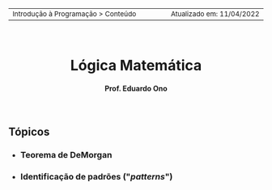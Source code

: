 <table>
<tr>
<td align="left" width="8000">
  <small>Introdução à Programação > Conteúdo</small>
</td>
<td align="right">
  <small>Atualizado&nbsp;em:&nbsp;11/04/2022</small>
</td>
</tr>
</table>

<br>

<h1 align="center">
Lógica Matemática
</h1>
<h4 align="center">
Prof. Eduardo Ono
</h4>

<br>

## Tópicos

* ### Teorema de DeMorgan

* ### Identificação de padrões ("_patterns_")